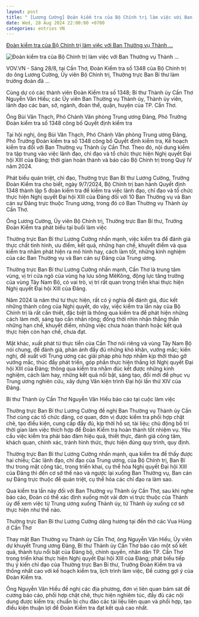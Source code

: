 ```yaml
---
layout: post
title: " [Lương Cường] Đoàn kiểm tra của Bộ Chính trị làm việc với Ban Thường vụ Thành ..."
date: Wed, 28 Aug 2024 22:00:00 +0700
categories: entries VN
---
```

[Đoàn kiểm tra của Bộ Chính trị làm việc với Ban Thường vụ Thành ...](https://vov.vn/chinh-tri/doan-kiem-tra-cua-bo-chinh-tri-lam-viec-voi-ban-thuong-vu-thanh-uy-can-tho-post1117312.vov)

![Đoàn kiểm tra của Bộ Chính trị làm việc với Ban Thường vụ Thành ...](https://vov-media.emitech.vn/sites/default/files/styles/og_image/public/2024-08/dong_chi_luong_cuong_uy_vien_bo_chinh_tri_thuong_truc_ban_bi_thu_truong_doan_kiem_tra_phat_bieu_tai_buoi_lam_viec.jpg?v=1724861505)

VOV.VN - Sáng 28/8, tại Cần Thơ, Đoàn Kiểm tra số 1348 của Bộ Chính trị do ông Lương Cường, Ủy viên Bộ Chính trị, Thường trực Ban Bí thư làm trưởng đoàn đã ...

Cùng dự có các thành viên Đoàn Kiểm tra số 1348; Bí thư Thành ủy Cần Thơ Nguyễn Văn Hiếu; các Ủy viên Ban Thường vụ Thành ủy, Thành ủy viên, lãnh đạo các ban, sở, ngành, đoàn thể, quận, huyện của TP. Cần Thơ.

Ông Bùi Văn Thạch, Phó Chánh Văn phòng Trung ương Đảng, Phó Trưởng Đoàn kiểm tra số 1348 công bố Quyết định kiểm tra

Tại hội nghị, ông Bùi Văn Thạch, Phó Chánh Văn phòng Trung ương Đảng, Phó Trưởng Đoàn kiểm tra số 1348 công bố Quyết định kiểm tra, Kế hoạch kiểm tra đối với Ban Thường vụ Thành ủy Cần Thơ. Theo đó, nội dung kiểm tra tập trung vào việc lãnh đạo, chỉ đạo và tổ chức thực hiện Nghị quyết Đại hội XIII của Đảng; thời gian hoàn thành và báo cáo Bộ Chính trị trong Quý IV năm 2024.

Phát biểu quán triệt, chỉ đạo, Thường trực Ban Bí thư Lương Cường, Trưởng Đoàn Kiểm tra cho biết, ngày 9/7/2024, Bộ Chính trị ban hành Quyết định 1348 thành lập 5 đoàn kiểm tra để kiểm tra việc lãnh đạo, chỉ đạo và tổ chức thực hiện Nghị quyết Đại hội XIII của Đảng đối với 10 Ban Thường vụ và Ban cán sự Đảng trực thuộc Trung ương, trong đó có Ban Thường vụ Thành ủy Cần Thơ.

Ông Lương Cường, Ủy viên Bộ Chính trị, Thường trực Ban Bí thư, Trưởng Đoàn Kiểm tra phát biểu tại buổi làm việc

Thường trực Ban Bí thư Lương Cường nhấn mạnh, việc kiểm tra để đánh giá thực chất tình hình, ưu điểm, kết quả, những hạn chế, khuyết điểm và qua kiểm tra nhằm phát hiện ra mô hình hay, cách làm tốt, những kinh nghiệm của các Ban Thường vụ và Ban cán sự Đảng của Trung ương.

Thường trực Ban Bí thư Lương Cường nhấn mạnh, Cần Thơ là trung tâm vùng, vị trí cửa ngõ của vùng hạ lưu sông MêKông, động lực tăng trưởng của vùng Tây Nam Bộ, có vai trò, vị trí rất quan trọng triển khai thực hiện Nghị quyết Đại hội XIII của Đảng.

Năm 2024 là năm thứ tư thực hiện, rất có ý nghĩa để đánh giá, đúc kết những thành công của Nghị quyết, do vậy, việc kiểm tra lần này của Bộ Chính trị là rất cần thiết, đặc biệt là thông qua kiểm tra để phát hiện những cách làm mới, sáng tạo cần nhân rộng; đồng thời nhìn nhận thẳng thắn những hạn chế, khuyết điểm, những việc chưa hoàn thành hoặc kết quả thực hiện còn hạn chế, chưa đạt.

Mặt khác, xuất phát từ thực tiễn của Cần Thơ nói riêng và vùng Tây Nam Bộ nói chung, để đánh giá, phản ánh đầy đủ những khó khăn, vướng mắc; kiến nghị, đề xuất với Trung ương các giải pháp phù hợp nhằm kịp thời tháo gỡ vướng mắc, thúc đẩy phát triển, góp phần thực hiện thắng lợi Nghị quyết Đại hội XIII của Đảng; thông qua kiểm tra nhằm đúc kết được những kinh nghiệm, cách làm hay, những kết quả nổi bật, sáng tạo, đổi mới để phục vụ Trung ương nghiên cứu, xây dựng Văn kiện trình Đại hội lần thứ XIV của Đảng.

Bí thư Thành ủy Cần Thơ Nguyễn Văn Hiếu báo cáo tại cuộc làm việc

Thường trực Ban Bí thư Lương Cường đề nghị Ban Thường vụ Thành ủy Cần Thơ cùng các tổ chức đảng, cơ quan, đơn vị được kiểm tra phối hợp chặt chẽ, tạo điều kiện, cung cấp đầy đủ, kịp thời hồ sơ, tài liệu; chủ động bố trí thời gian làm việc thích hợp để Đoàn Kiểm tra hoàn thành tốt nhiệm vụ. Yêu cầu việc kiểm tra phải bảo đảm hiệu quả, thiết thực, đánh giá công tâm, khách quan, chính xác, tránh hình thức, thực hiện đúng quy trình, quy định.

Thường trực Ban Bí thư Lương Cường nhấn mạnh, qua kiểm tra để thấy được hai chiều; Các lãnh đạo, chỉ đạo của Trung ương, của Bộ Chính trị, Ban Bí thư trong mặt công tác, trong triển khai, cụ thể hóa Nghị quyết Đại hội XIII của Đảng thì đến cơ sở thế nào và ngược lại xuống Ban Thường vụ, Ban cán sự Đảng trực thuộc để quán triệt, cụ thể hóa các chỉ đạo ra làm sao.

Qua kiểm tra lần này đối với Ban Thường vụ Thành ủy Cần Thơ, sau khi nghe báo cáo, Đoàn có thể xác định xuống một vài đơn vị trực thuộc của Thành ủy để xem việc từ Trung ương xuống Thành ủy, từ Thành ủy xuống cơ sở thực hiện như thế nào.

Thường trực Ban Bí thư Lương Cường dâng hương tại đền thờ các Vua Hùng ở Cần Thơ

Thay mặt Ban Thường vụ Thành ủy Cần Thơ, ông Nguyễn Văn Hiếu, Ủy viên dự khuyết Trung ương Đảng, Bí thư Thành ủy Cần Thơ báo cáo một số kết quả, thành tựu nổi bật của Đảng bộ, chính quyền, nhân dân TP. Cần Thơ trong triển khai thực hiện Nghị quyết Đại hội XIII của Đảng; phát biểu tiếp thu ý kiến chỉ đạo của Thường trực Ban Bí thư, Trưởng Đoàn Kiểm tra và thống nhất cao với kế hoạch kiểm tra, lịch trình làm việc, Đề cương gợi ý của Đoàn Kiểm tra.

Ông Nguyễn Văn Hiếu đề nghị các địa phương, đơn vị liên quan bám sát đề cương báo cáo, phối hợp chặt chẽ, thực hiện nghiêm túc, đầy đủ các nội dung được kiểm tra; chuẩn bị chu đáo các tài liệu liên quan và phối hợp, tạo điều kiện thuận lợi để Đoàn Kiểm tra đạt kết quả cao nhất.

